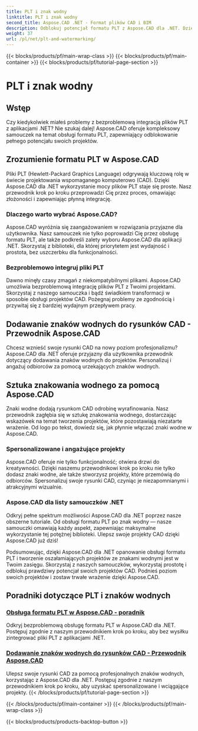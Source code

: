 ```yaml
---
title: PLT i znak wodny
linktitle: PLT i znak wodny
second_title: Aspose.CAD .NET - Format plików CAD i BIM
description: Odblokuj potencjał formatu PLT z Aspose.CAD dla .NET. Dzięki naszym szczegółowym samouczkom z łatwością zintegrujesz pliki PLT ze swoimi aplikacjami.
weight: 37
url: /pl/net/plt-and-watermarking/
---
```


{{< blocks/products/pf/main-wrap-class >}}
{{< blocks/products/pf/main-container >}}
{{< blocks/products/pf/tutorial-page-section >}}

# PLT i znak wodny


## Wstęp

Czy kiedykolwiek miałeś problemy z bezproblemową integracją plików PLT z aplikacjami .NET? Nie szukaj dalej! Aspose.CAD oferuje kompleksowy samouczek na temat obsługi formatu PLT, zapewniający odblokowanie pełnego potencjału swoich projektów.

## Zrozumienie formatu PLT w Aspose.CAD

Pliki PLT (Hewlett-Packard Graphics Language) odgrywają kluczową rolę w świecie projektowania wspomaganego komputerowo (CAD). Dzięki Aspose.CAD dla .NET wykorzystanie mocy plików PLT staje się proste. Nasz przewodnik krok po kroku przeprowadzi Cię przez proces, omawiając złożoności i zapewniając płynną integrację.

### Dlaczego warto wybrać Aspose.CAD?

Aspose.CAD wyróżnia się zaangażowaniem w rozwiązania przyjazne dla użytkownika. Nasz samouczek nie tylko poprowadzi Cię przez obsługę formatu PLT, ale także podkreśli zalety wyboru Aspose.CAD dla aplikacji .NET. Skorzystaj z biblioteki, dla której priorytetem jest wydajność i prostota, bez uszczerbku dla funkcjonalności.

### Bezproblemowo integruj pliki PLT

Dawno minęły czasy zmagań z niekompatybilnymi plikami. Aspose.CAD umożliwia bezproblemową integrację plików PLT z Twoimi projektami. Skorzystaj z naszego samouczka i bądź świadkiem transformacji w sposobie obsługi projektów CAD. Pożegnaj problemy ze zgodnością i przywitaj się z bardziej wydajnym przepływem pracy.

## Dodawanie znaków wodnych do rysunków CAD - Przewodnik Aspose.CAD

Chcesz wznieść swoje rysunki CAD na nowy poziom profesjonalizmu? Aspose.CAD dla .NET oferuje przyjazny dla użytkownika przewodnik dotyczący dodawania znaków wodnych do projektów. Personalizuj i angażuj odbiorców za pomocą urzekających znaków wodnych.

## Sztuka znakowania wodnego za pomocą Aspose.CAD

Znaki wodne dodają rysunkom CAD odrobinę wyrafinowania. Nasz przewodnik zagłębia się w sztukę znakowania wodnego, dostarczając wskazówek na temat tworzenia projektów, które pozostawiają niezatarte wrażenie. Od logo po tekst, dowiedz się, jak płynnie włączać znaki wodne w Aspose.CAD.

### Spersonalizowane i angażujące projekty

Aspose.CAD oferuje nie tylko funkcjonalność; otwiera drzwi do kreatywności. Dzięki naszemu przewodnikowi krok po kroku nie tylko dodasz znaki wodne, ale także stworzysz projekty, które przemówią do odbiorców. Spersonalizuj swoje rysunki CAD, czyniąc je niezapomnianymi i atrakcyjnymi wizualnie.

### Aspose.CAD dla listy samouczków .NET

Odkryj pełne spektrum możliwości Aspose.CAD dla .NET poprzez nasze obszerne tutoriale. Od obsługi formatu PLT po znak wodny — nasze samouczki omawiają każdy aspekt, zapewniając maksymalne wykorzystanie tej potężnej biblioteki. Ulepsz swoje projekty CAD dzięki Aspose.CAD już dziś!

Podsumowując, dzięki Aspose.CAD dla .NET opanowanie obsługi formatu PLT i tworzenie oszałamiających projektów ze znakami wodnymi jest w Twoim zasięgu. Skorzystaj z naszych samouczków, wykorzystaj prostotę i odblokuj prawdziwy potencjał swoich projektów CAD. Podnieś poziom swoich projektów i zostaw trwałe wrażenie dzięki Aspose.CAD.
## Poradniki dotyczące PLT i znaków wodnych
### [Obsługa formatu PLT w Aspose.CAD - poradnik](./plt-format-support-in-aspose-cad/)
Odkryj bezproblemową obsługę formatu PLT w Aspose.CAD dla .NET. Postępuj zgodnie z naszym przewodnikiem krok po kroku, aby bez wysiłku zintegrować pliki PLT z aplikacjami .NET.
### [Dodawanie znaków wodnych do rysunków CAD - Przewodnik Aspose.CAD](./adding-watermarks-to-cad-drawings/)
Ulepsz swoje rysunki CAD za pomocą profesjonalnych znaków wodnych, korzystając z Aspose.CAD dla .NET. Postępuj zgodnie z naszym przewodnikiem krok po kroku, aby uzyskać spersonalizowane i wciągające projekty.
{{< /blocks/products/pf/tutorial-page-section >}}

{{< /blocks/products/pf/main-container >}}
{{< /blocks/products/pf/main-wrap-class >}}

{{< blocks/products/products-backtop-button >}}
